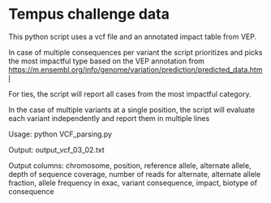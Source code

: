 # Tempus challenge data

This python script uses a vcf file and an annotated impact table from VEP.

In case of multiple consequences per variant the script prioritizes and picks the most impactful type based on the VEP annotation from https://m.ensembl.org/info/genome/variation/prediction/predicted_data.html

For ties, the script will report all cases from the most impactful category.

In the case of multiple variants at a single position, the script will evaluate each variant independently and report them in multiple lines

Usage:
python VCF_parsing.py

Output:
output_vcf_03_02.txt

Output columns:
chromosome, position, reference allele, alternate allele, depth of sequence coverage, number of reads for alternate, alternate allele fraction, allele frequency in exac, variant consequence, impact, biotype of consequence
